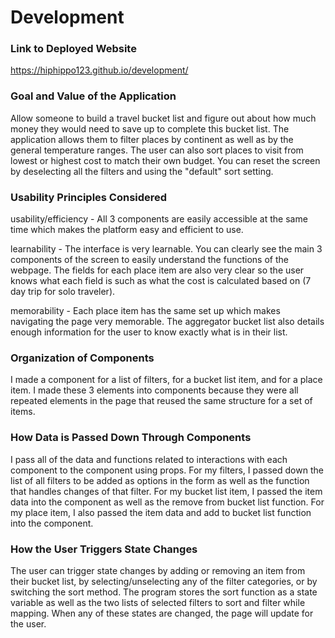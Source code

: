 # Development

### Link to Deployed Website
https://hiphippo123.github.io/development/

### Goal and Value of the Application
Allow someone to build a travel bucket list and figure out about how much money they would need to save up to complete this bucket list. The application allows them to filter places by continent as well as by the general temperature ranges. The user can also sort places to visit from lowest or highest cost to match their own budget. You can reset the screen by deselecting all the filters and using the "default" sort setting.

### Usability Principles Considered
usability/efficiency - All 3 components are easily accessible at the same time which makes the platform easy and efficient to use.

learnability - The interface is very learnable. You can clearly see the main 3 components of the screen to easily understand the functions of the webpage. The fields for each place item are also very clear so the user knows what each field is such as what the cost is calculated based on (7 day trip for solo traveler).

memorability - Each place item has the same set up which makes navigating the page very memorable. The aggregator bucket list also details enough information for the user to know exactly what is in their list.

### Organization of Components
I made a component for a list of filters, for a bucket list item, and for a place item. I made these 3 elements into components because they were all repeated elements in the page that reused the same structure for a set of items.

### How Data is Passed Down Through Components
I pass all of the data and functions related to interactions with each component to the component using props. For my filters, I passed down the list of all filters to be added as options in the form as well as the function that handles changes of that filter. For my bucket list item, I passed the item data into the component as well as the remove from bucket list function. For my place item, I also passed the item data and add to bucket list function into the component.

### How the User Triggers State Changes
The user can trigger state changes by adding or removing an item from their bucket list, by selecting/unselecting any of the filter categories, or by switching the sort method. The program stores the sort function as a state variable as well as the two lists of selected filters to sort and filter while mapping. When any of these states are changed, the page will update for the user.

